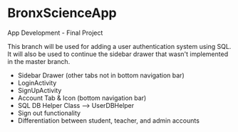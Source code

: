 # BronxScienceApp
App Development - Final Project

This branch will be used for adding a user authentication system using SQL. It will also be used to continue the sidebar drawer that wasn't implemented in the master branch.
- Sidebar Drawer (other tabs not in bottom navigation bar)
- LoginActivity
- SignUpActivity
- Account Tab & Icon (bottom navigation bar)
- SQL DB Helper Class --> UserDBHelper
- Sign out functionality
- Differentiation between student, teacher, and admin accounts
